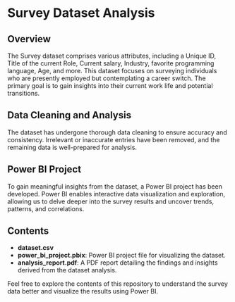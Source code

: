 <!DOCTYPE html>
<html>
<head>
  <title>Survey Dataset Analysis</title>
</head>
<body>

<h1>Survey Dataset Analysis</h1>

<h2>Overview</h2>

<p>The Survey dataset comprises various attributes, including a Unique ID, Title of the current Role, Current salary, Industry, favorite programming language, Age, and more. This dataset focuses on surveying individuals who are presently employed but contemplating a career switch. The primary goal is to gain insights into their current work life and potential transitions.</p>

<h2>Data Cleaning and Analysis</h2>

<p>The dataset has undergone thorough data cleaning to ensure accuracy and consistency. Irrelevant or inaccurate entries have been removed, and the remaining data is well-prepared for analysis.</p>

<h2>Power BI Project</h2>

<p>To gain meaningful insights from the dataset, a Power BI project has been developed. Power BI enables interactive data visualization and exploration, allowing us to delve deeper into the survey results and uncover trends, patterns, and correlations.</p>

<h2>Contents</h2>

<ul>
  <li><strong>dataset.csv</strong></li>
  <li><strong>power_bi_project.pbix</strong>: Power BI project file for visualizing the dataset.</li>
  <li><strong>analysis_report.pdf</strong>: A PDF report detailing the findings and insights derived from the dataset analysis.</li>
</ul>

<p>Feel free to explore the contents of this repository to understand the survey data better and visualize the results using Power BI.</p>

</body>
</html>

